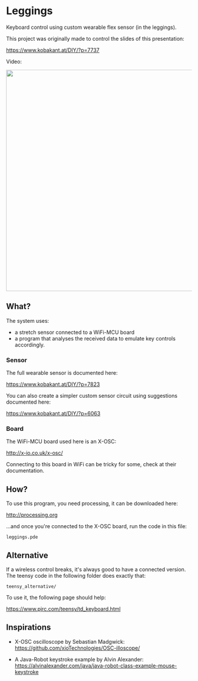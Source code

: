 # Leggings

Keyboard control using custom wearable flex sensor (in the leggings).

This project was originally made to control the slides of this presentation:

https://www.kobakant.at/DIY/?p=7737

Video:

<a href="https://media.ccc.de/v/Camp2019-10375-make_your_tech_and_wear_it_too">
  <img src="https://static.media.ccc.de/media/conferences/camp2019/10375-hd_preview.jpg" width="600"/>
</a>

## What?

The system uses:
 - a stretch sensor connected to a WiFi-MCU board
 - a program that analyses the received data to emulate key controls accordingly.

### Sensor

The full wearable sensor is documented here:

https://www.kobakant.at/DIY/?p=7823


You can also create a simpler custom sensor circuit using suggestions documented here:

https://www.kobakant.at/DIY/?p=6063


### Board

The WiFi-MCU board used here is an X-OSC:

http://x-io.co.uk/x-osc/

Connecting to this board in WiFi can be tricky for some, check at their
documentation.


## How?

To use this program, you need processing, it can be downloaded here:

http://processing.org

...and once you're connected to the X-OSC board, run the code in this file:

    leggings.pde


## Alternative

If a wireless control breaks, it's always good to have a connected version.
The teensy code in the following folder does exactly that:

    teensy_alternative/

To use it, the following page should help:

https://www.pjrc.com/teensy/td_keyboard.html


## Inspirations

- X-OSC oscilloscope by Sebastian Madgwick:
https://github.com/xioTechnologies/OSC-illoscope/

- A Java-Robot keystroke example by Alvin Alexander:
https://alvinalexander.com/java/java-robot-class-example-mouse-keystroke

